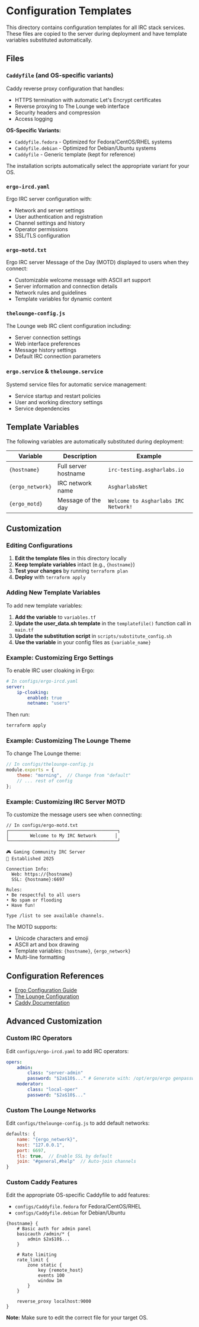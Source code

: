 # Configuration Templates

This directory contains configuration templates for all IRC stack services. These files are copied to the server during deployment and have template variables substituted automatically.

## Files

### `Caddyfile` (and OS-specific variants)
Caddy reverse proxy configuration that handles:
- HTTPS termination with automatic Let's Encrypt certificates
- Reverse proxying to The Lounge web interface
- Security headers and compression
- Access logging

**OS-Specific Variants:**
- `Caddyfile.fedora` - Optimized for Fedora/CentOS/RHEL systems
- `Caddyfile.debian` - Optimized for Debian/Ubuntu systems
- `Caddyfile` - Generic template (kept for reference)

The installation scripts automatically select the appropriate variant for your OS.

### `ergo-ircd.yaml`
Ergo IRC server configuration with:
- Network and server settings
- User authentication and registration
- Channel settings and history
- Operator permissions
- SSL/TLS configuration

### `ergo-motd.txt`
Ergo IRC server Message of the Day (MOTD) displayed to users when they connect:
- Customizable welcome message with ASCII art support
- Server information and connection details
- Network rules and guidelines
- Template variables for dynamic content

### `thelounge-config.js`
The Lounge web IRC client configuration including:
- Server connection settings
- Web interface preferences
- Message history settings
- Default IRC connection parameters

### `ergo.service` & `thelounge.service`
Systemd service files for automatic service management:
- Service startup and restart policies
- User and working directory settings
- Service dependencies

## Template Variables

The following variables are automatically substituted during deployment:

| Variable | Description | Example |
|----------|-------------|---------|
| `{hostname}` | Full server hostname | `irc-testing.asgharlabs.io` |
| `{ergo_network}` | IRC network name | `AsgharlabsNet` |
| `{ergo_motd}` | Message of the day | `Welcome to Asgharlabs IRC Network!` |

## Customization

### Editing Configurations

1. **Edit the template files** in this directory locally
2. **Keep template variables** intact (e.g., `{hostname}`)
3. **Test your changes** by running `terraform plan`
4. **Deploy** with `terraform apply`

### Adding New Template Variables

To add new template variables:

1. **Add the variable** to `variables.tf`
2. **Update the user_data.sh template** in the `templatefile()` function call in `main.tf`
3. **Update the substitution script** in `scripts/substitute_config.sh`
4. **Use the variable** in your config files as `{variable_name}`

### Example: Customizing Ergo Settings

To enable IRC user cloaking in Ergo:

```yaml
# In configs/ergo-ircd.yaml
server:
    ip-cloaking:
        enabled: true
        netname: "users"
```

Then run:
```bash
terraform apply
```

### Example: Customizing The Lounge Theme

To change The Lounge theme:

```javascript
// In configs/thelounge-config.js  
module.exports = {
    theme: "morning",  // Change from "default"
    // ... rest of config
};
```

### Example: Customizing IRC Server MOTD

To customize the message users see when connecting:

```text
// In configs/ergo-motd.txt
┌─────────────────────────────────────────┐
│        Welcome to My IRC Network       │
└─────────────────────────────────────────┘

🎮 Gaming Community IRC Server
📅 Established 2025

Connection Info:
  Web: https://{hostname}
  SSL: {hostname}:6697

Rules:
• Be respectful to all users
• No spam or flooding
• Have fun!

Type /list to see available channels.
```

The MOTD supports:
- Unicode characters and emoji
- ASCII art and box drawing
- Template variables: `{hostname}`, `{ergo_network}`
- Multi-line formatting

## Configuration References

- [Ergo Configuration Guide](https://ergo.chat/guide.html#configuration)
- [The Lounge Configuration](https://thelounge.chat/docs/server/configuration)
- [Caddy Documentation](https://caddyserver.com/docs/caddyfile)

## Advanced Customization

### Custom IRC Operators

Edit `configs/ergo-ircd.yaml` to add IRC operators:

```yaml
opers:
    admin:
        class: "server-admin"
        password: "$2a$10$..." # Generate with: /opt/ergo/ergo genpasswd
    moderator:
        class: "local-oper" 
        password: "$2a$10$..."
```

### Custom The Lounge Networks

Edit `configs/thelounge-config.js` to add default networks:

```javascript
defaults: {
    name: "{ergo_network}",
    host: "127.0.0.1",
    port: 6697,
    tls: true,  // Enable SSL by default
    join: "#general,#help"  // Auto-join channels
}
```

### Custom Caddy Features

Edit the appropriate OS-specific Caddyfile to add features:
- `configs/Caddyfile.fedora` for Fedora/CentOS/RHEL
- `configs/Caddyfile.debian` for Debian/Ubuntu

```
{hostname} {
    # Basic auth for admin panel
    basicauth /admin/* {
        admin $2a$10$...
    }
    
    # Rate limiting
    rate_limit {
        zone static {
            key {remote_host}
            events 100
            window 1m
        }
    }
    
    reverse_proxy localhost:9000
}
```

**Note:** Make sure to edit the correct file for your target OS.